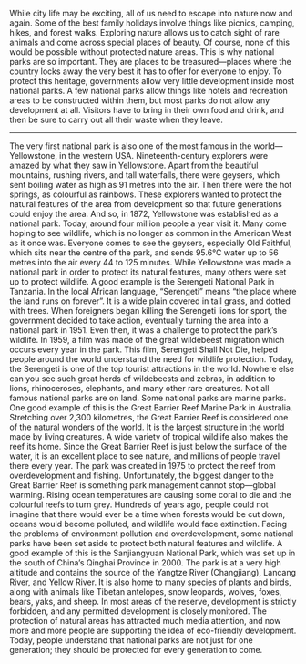 While city life may be exciting, all of us need to escape into nature now and again. Some of the best family holidays involve things like picnics, camping, hikes, and forest walks. Exploring nature allows us to catch sight of rare animals and come across special places of beauty. Of course, none of this would be possible without protected nature areas. This is why national parks are so important. They are places to be treasured—places where the country locks away the very best it has to offer for everyone to enjoy. To protect this heritage, governments allow very little development inside most national parks. A few national parks allow things like hotels and recreation areas to be constructed within them, but most parks do not allow any development at all. Visitors have to bring in their own food and drink, and then be sure to carry out all their waste when they leave.

---

The very first national park is also one of the most famous in the world—Yellowstone, in the western USA. Nineteenth-century explorers were amazed by what they saw in Yellowstone. Apart from the beautiful mountains, rushing rivers, and tall waterfalls, there were geysers, which sent boiling water as high as 91 metres into the air. Then there were the hot springs, as colourful as rainbows. These explorers wanted to protect the natural features of the area from development so that future generations could enjoy the area. And so, in 1872, Yellowstone was established as a national park. Today, around four million people a year visit it. Many come hoping to see wildlife, which is no longer as common in the American West as it once was. Everyone comes to see the geysers, especially Old Faithful, which sits near the centre of the park, and sends 95.6°C water up to 56 metres into the air every 44 to 125 minutes.
While Yellowstone was made a national park in order to protect its natural features, many others were set up to protect wildlife. A good example is the Serengeti National Park in Tanzania. In the local African language, “Serengeti” means “the place where the land runs on forever”. It is a wide plain covered in tall grass, and dotted with trees. When foreigners began killing the Serengeti lions for sport, the government decided to take action, eventually turning the area into a national park in 1951. Even then, it was a challenge to protect the park’s wildlife. In 1959, a film was made of the great wildebeest migration which occurs every year in the park. This film, Serengeti Shall Not Die, helped people around the world understand the need for wildlife protection. Today, the Serengeti is one of the top tourist attractions in the world. Nowhere else can you see such great herds of wildebeests and zebras, in addition to lions, rhinoceroses, elephants, and many other rare creatures.
Not all famous national parks are on land. Some national parks are marine parks. One good example of this is the Great Barrier Reef Marine Park in Australia. Stretching over 2,300 kilometres, the Great Barrier Reef is considered one of the natural wonders of the world. It is the largest structure in the world made by living creatures. A wide variety of tropical wildlife also makes the reef its home. Since the Great Barrier Reef is just below the surface of the water, it is an excellent place to see nature, and millions of people travel there every year. The park was created in 1975 to protect the reef from overdevelopment and fishing. Unfortunately, the biggest danger to the Great Barrier Reef is something park management cannot stop—global warming. Rising ocean temperatures are causing some coral to die and the colourful reefs to turn grey. Hundreds of years ago, people could not imagine that there would ever be a time when forests would be cut down, oceans would become polluted, and wildlife would face extinction.
Facing the problems of environment pollution and overdevelopment, some national parks have been set aside to protect both natural features and wildlife. A good example of this is the Sanjiangyuan National Park, which was set up in the south of China’s Qinghai Province in 2000. The park is at a very high altitude and contains the source of the Yangtze River (Changjiang), Lancang River, and Yellow River. It is also home to many species of plants and birds, along with animals like Tibetan antelopes, snow leopards, wolves, foxes, bears, yaks, and sheep. In most areas of the reserve, development is strictly forbidden, and any permitted development is closely monitored.
The protection of natural areas has attracted much media attention, and now more and more people are supporting the idea of eco-friendly development. Today, people understand that national parks are not just for one generation; they should be protected for every generation to come.